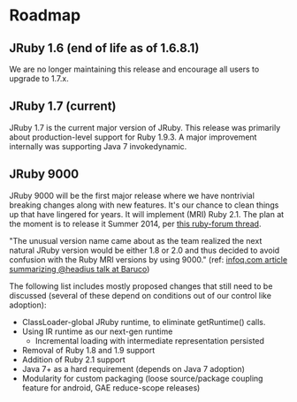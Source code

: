 Roadmap
=======

JRuby 1.6 (end of life as of 1.6.8.1)
--------------------------

We are no longer maintaining this release and encourage all users to upgrade to 1.7.x.

JRuby 1.7 (current)
--------------------------

JRuby 1.7 is the current major version of JRuby.   This release was primarily about production-level support for Ruby 1.9.3.  A major improvement internally was supporting Java 7 invokedynamic.

JRuby 9000
------------------

JRuby 9000 will be the first major release where we have nontrivial breaking changes along with new features. It's our chance to clean things up that have lingered for years. It will implement (MRI) Ruby 2.1. The plan at the moment is to release it Summer 2014, per [this ruby-forum thread](https://www.ruby-forum.com/topic/4423122).

"The unusual version name came about as the team realized the next natural JRuby version would be either 1.8 or 2.0 and thus decided to avoid confusion with the Ruby MRI versions by using 9000." (ref: [infoq.com article summarizing @headius talk at Baruco](http://www.infoq.com/news/2013/09/jruby-9k))

The following list includes mostly proposed changes that still need to be discussed (several of these depend on conditions out of our control like adoption):

* ClassLoader-global JRuby runtime, to eliminate getRuntime() calls.
* Using IR runtime as our next-gen runtime
  * Incremental loading with intermediate representation persisted
* Removal of Ruby 1.8 and 1.9 support
* Addition of Ruby 2.1 support
* Java 7+ as a hard requirement (depends on Java 7 adoption)
* Modularity for custom packaging (loose source/package coupling feature for android, GAE reduce-scope releases) 